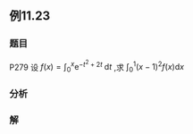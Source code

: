 ## 例11.23
### 题目
P279 设 $f( x) = {\int }_{0}^{x}{\mathrm{e}}^{-{t}^{2} + {2t}}\mathrm{\;d}t$ ,求 ${\int }_{0}^{1}{( x - 1) }^{2}f( x) \mathrm{d}x$
### 分析

### 解